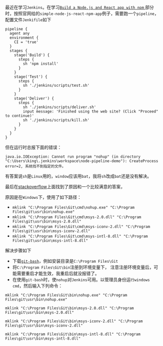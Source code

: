 最近在学习` Jenkins `。在学习[` Build a Node.js and React app with npm ` ](https://note.youdao.com/)部分时，按照官网给的` simple-node-js-react-npm-app `例子，需要跑一个` pipeline `，配置文件` Jenkifile `如下

```
pipeline {
  agent any
  environment {
    CI = 'true'
  }
  stages {
    stage('Build') {
      steps {
        sh 'npm install'
      }
    }
    stage('Test') {
      steps {
        sh './jenkins/scripts/test.sh'
      }
    }
    stage('Deliver') {
      steps {
        sh './jenkins/scripts/deliver.sh'
        input message: 'Finished using the web site? (Click "Proceed" to continue)'
        sh './jenkins/scripts/kill.sh'
      }
    }
  }
}
```
但在运行时总报下面的错误：

```
java.io.IOException: Cannot run program "nohup" (in directory "C:\Users\king\.jenkins\workspace\node-pipeline-demo"): CreateProcess error=2, 系统找不到指定的文件。
```
有答案说` sh `是` Linux `用的，` window `应该用` bat `，我将` sh `改成` bat `还是没有解决。

最后在[stackoverflow](https://stackoverflow.com)上面找到了原因和一个比较满意的答案，

原因是在` Windows `下，使用了如下路径：

- ` mklink "C:\Program Files\Git\cmd\nohup.exe" "C:\Program Files\git\usr\bin\nohup.exe" `
- ` mklink "C:\Program Files\Git\cmd\msys-2.0.dll" "C:\Program Files\git\usr\bin\msys-2.0.dll" `
- ` mklink "C:\Program Files\Git\cmd\msys-iconv-2.dll" "C:\Program Files\git\usr\bin\msys-iconv-2.dll" `
- ` mklink "C:\Program Files\Git\cmd\msys-intl-8.dll" "C:\Program Files\git\usr\bin\msys-intl-8.dll" `


解决步骤如下

- 下载[` git-bash `](https://git-scm.com/downloads)，例如安装目录是` C:\Program Files\Git `
- 将` C:\Program Files\Git\bin `注册到环境变量下， 注意注册环境变量后，可能需要重启才能生效，我重启后就没报错了。
- 在使用` git-bash `时，使` nohup `对` Jenkins `可用。以管理员身份运` 行windows cmd `，然后输入下列命令：

```shell
mklink "C:\Program Files\Git\bin\nohup.exe" "C:\Program Files\git\usr\bin\nohup.exe"

mklink "C:\Program Files\Git\bin\msys-2.0.dll" "C:\Program Files\git\usr\bin\msys-2.0.dll"

mklink "C:\Program Files\Git\bin\msys-iconv-2.dll" "C:\Program Files\git\usr\bin\msys-iconv-2.dll"

mklink "C:\Program Files\Git\bin\msys-intl-8.dll" "C:\Program Files\git\usr\bin\msys-intl-8.dll"
```
